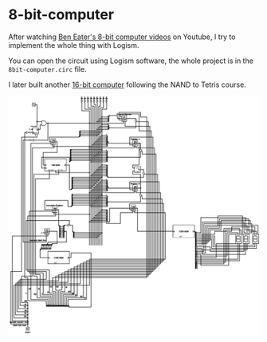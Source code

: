 # 8-bit-computer

After watching [Ben Eater's 8-bit computer videos](https://eater.net/8bit) on Youtube,
I try to implement the whole thing with Logism.

You can open the circuit using Logism software, the whole project is in the `8bit-computer.circ` file.

I later built another [16-bit computer](https://github.com/trungdq88/teris-16-bit) following the NAND to Tetris course.

![](8bit-computer.png)
